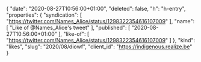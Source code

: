 {
  "date": "2020-08-27T10:56:00+01:00",
  "deleted": false,
  "h": "h-entry",
  "properties": {
    "syndication": [
      "https://twitter.com/Names_Alice/status/1298322354616107009"
    ],
    "name": [
      "Like of @Names_Alice's tweet"
    ],
    "published": [
      "2020-08-27T10:56:00+01:00"
    ],
    "like-of": [
      "https://twitter.com/Names_Alice/status/1298322354616107009"
    ]
  },
  "kind": "likes",
  "slug": "2020/08/diowf",
  "client_id": "https://indigenous.realize.be"
}
